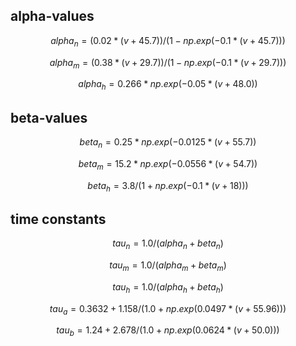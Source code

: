 
## alpha-values
$$alpha_n = (0.02 * (v + 45.7)) / (1 - np.exp(-0.1 * (v + 45.7)))$$

$$alpha_m = (0.38 * (v + 29.7)) / (1 - np.exp(-0.1 * (v + 29.7)))$$

$$alpha_h = 0.266 * np.exp(-0.05 * (v + 48.0))$$

## beta-values
$$beta_n = 0.25 * np.exp(-0.0125 * (v + 55.7))$$

$$beta_m = 15.2 * np.exp(-0.0556 * (v + 54.7))$$

$$beta_h = 3.8 / (1 + np.exp(-0.1 * (v + 18)))$$

## time constants
$$tau_n = 1.0 / (alpha_n + beta_n)$$

$$tau_m = 1.0 / (alpha_m + beta_m)$$

$$tau_h = 1.0 / (alpha_h + beta_h)$$

$$tau_a = 0.3632 + 1.158 / (1.0 + np.exp(0.0497 * (v + 55.96)))$$

$$tau_b = 1.24 + 2.678 / (1.0 + np.exp(0.0624 * (v + 50.0)))$$


